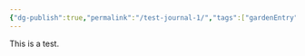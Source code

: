 ```yaml
---
{"dg-publish":true,"permalink":"/test-journal-1/","tags":["gardenEntry"]}
---
```



This is a test. 

